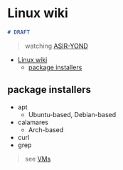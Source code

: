 # Linux wiki

```markdown
# DRAFT
```

> watching [ASIR-YOND](https://github.com/pabloqpacin/BEYOND-ASIR/blob/main/YOND/linux_rookery/wiki-cheatsheet.md#neofetch)

- [Linux wiki](#linux-wiki)
  - [package installers](#package-installers)

## package installers 
- apt
    - Ubuntu-based, Debian-based
- calamares
    - Arch-based 
- curl
- grep

> see [VMs](/SLIT-projects/02-Operating_Systems/I-VMs/readme.md)